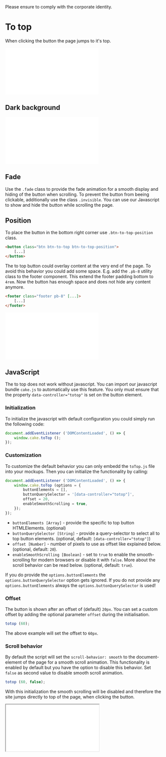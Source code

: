 <AlertInfo alertHeadline="Modifiable">
Please ensure to comply with the corporate identity.
</AlertInfo>

# To top

When clicking the button the page jumps to it's top.

<ContentRack
    fields='
        "preview": {
            "src": "examples/ToTopDefault.html",
            "type": "link"
        },
        "<html>":{
            "src": "examples/ToTopDefault.html",
            "type": "content",
            "selector": "#app"
        }
    '
 />

![ToTopDefault](examples/ToTopDefault.html)

## Dark background

<ContentRack
    fields='
        "preview": {
            "src": "examples/ToTopNegative.html",
            "type": "link"
        },
        "<html>":{
            "src": "examples/ToTopNegative.html",
            "type": "content",
            "selector": "#showBox"
        }
    '
 />

![ToTopNegative](examples/ToTopNegative.html)

## Fade

Use the `.fade` class to provide the fade animation for a smooth display and hiding of the button when scrolling. To prevent the button from beeing clickable, additionally use the class `.invisible`.
You can use our Javascript to show and hide the button while scrolling the page.

## Position

To place the button in the bottom right corner use `.btn-to-top-position` class.

```html
<button class="btn btn-to-top btn-to-top-position">
    [...]
</button>
```


The to top button could overlay content at the very end of the page. To avoid this behavior you could add some space. E.g. add the `.pb-8` utility class to the footer component. This extend the footer padding bottom to `4rem`. Now the button has enough space and does not hide any content anymore.

```html
<footer class="footer pb-8" [...]>
    [...]
</footer>
```

<ContentRack
    fields='
        "preview": {
            "src": "examples/ToTopPosition.html",
            "type": "link"
        },
        "<html>":{
            "src": "examples/ToTopPosition.html",
            "type": "content",
            "selector": "#app"
        }
    '
 />

![ToTopPosition](examples/ToTopPosition.html)

## JavaScript

The to top does not work without javascript. You can import our javascript bundle `cake.js` to automatically use this feature. You only must ensure that the property `data-controller="totop"` is set on the button element.

### Initialization

To initialize the javascript with default configuration you could simply run the following code:

```javascript
document.addEventListener ('DOMContentLoaded', () => {
    window.cake.toTop ();
});
```

### Customization

To customize the default behavior you can only embedd the `toTop.js` file into your mockups. Then you can initialize the functionality by calling:

```javascript
document.addEventListener ('DOMContentLoaded', () => {
    window.cake.toTop (options = {
        buttonElements = [],
        buttonQuerySelector = '[data-controller="totop"]',
        offset = 20,
        enableSmoothScrolling = true,
    });
});
```

* `buttonElements [Array]` - provide the specific to top button HTMLElements. (optional)
* `buttonQuerySelector [String]` - provide a query-selector to select all to top button elements. (optional, default: `[data-controller="totop"]`)
* `offset [Number]` - number of pixels to use as offset like explained below. (optional, default: `20`).
* `enableSmoothScrolling [Boolean]` - set to `true` to enable the smooth-scrolling for modern browsers or disable it with `false`. More about the scroll behavior can be read below. (optional, default: `true`).

If you do provide the `options.buttonElements` the `options.buttonQuerySelector` option gets ignored. If you do not provide any `options.buttonElements` always the `options.buttonQuerySelector` is used!

### Offset

The button is shown after an offset of (default) `20px`. You can set a custom offset by adding the optional parameter `offset` during the initialisation.

```javascript
totop (60);
```

The above example will set the offset to `60px`.

### Scroll behavior

By default the script will set the `scroll-behavior: smooth` to the document-element of the page for a smooth scroll animation. This functionality is enabled by default but you have the option to disable this behavior. Set `false` as second value to disable smooth scroll animation.

```javascript
totop (60, false);
```

With this initialization the smooth scrolling will be disabled and therefore the site jumps directly to top of the page, when clicking the button.

<ContentRack
    fields='
        "preview": {
            "src": "examples/ToTopScroll.html",
            "type": "link"
        },
        "<html>":{
            "src": "examples/ToTopScroll.html",
            "type": "content",
            "selector": "#app"
        }
    '
 />

<Iframe src="examples/ToTopScroll.html" scrolling="yes" style="max-height: 62.5rem" title="Default with scroll function" alt="ToTopScroll" />
